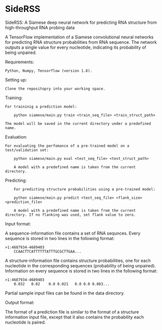 # SideRSS
SideRSS: A Siamese deep neural network for predicting RNA structure from high-throughput RNA probing data

A TensorFlow implementation of a Siamese convolutional neural networks for predicting RNA structure probabilities from RNA sequence. 
The network outputs a single value for every nucleotide, indicating its probability of being unpaired. 

Requirements:

	Python, Numpy, Tensorflow (version 1.8).

Setting up:

	Clone the repositopry into your working space.

Training:

	For traininig a prediction model: 
        
        python siamese/main.py train <train_seq_file> <train_struct_path>

	The model will be saved in the current directory under a predefined name.

Evaluation:

	For evaluating the perfomance of a pre-trained model on a test/validation set:

        python siamese/main.py eval <test_seq_file> <test_struct_path>

        A model with a predefined name is taken from the current directory.


Predicting:

        For predicting structure probabilities using a pre-trained model:

        python siamese/main.py predict <test_seq_file> <flank_size> <prediction_file> 

        A model with a predefined name is taken from the current directory. If no flanking was used, set flank value to zero.


Input format:

A sequence-information file contains a set of RNA sequnces. Every sequence is stored in two lines in the following format:

	>1:4687934-4689403
        CCAACTTCATTTTTTATTTGCGCTTGAA...

A structure-information file contains structure probabilities, one for each nucleotide in the corresponding sequences (probability of being unpaired). Information on every sequence is stored in two lines in the following format: 

	>1:4687934-4689403
        0.032	0.02	0.0	0.021	0.0	0.0	0.083...

Partial sample input files can be found in the data directory.

Output format:

The format of a prediction file is similar to the format of a structure information input file, except that it also contains the probability each nucleotide is paired. 
